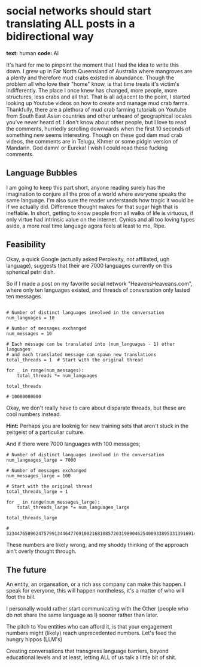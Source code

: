 # social networks should start translating ALL posts in a bidirectional way

**text:** human
**code:** AI

It's hard for me to pinpoint the moment that I had the idea to write this down. I grew up in Far North Queensland of Australia where mangroves are a plenty and therefore mud crabs existed in abundance. Though the problem all who love their "home" know, is that time treats it's victim's indifferently. The place I once knew has changed, more people, more structures, less crabs and all that. That is all adjacent to the point, I started looking up Youtube videos on how to create and manage mud crab farms. Thankfully, there are a plethora of mud crab farming tutorials on Youtube from South East Asian countries and other unheard of geographical locales you've never heard of. I don't know about other people, but I love to read the comments, hurriedly scrolling downwards when the first 10 seconds of something new seems interesting. Though on these god dam mud crab videos, the comments are in Telugu, Khmer or some pidgin version of Mandarin. God damn! or Eureka! I wish I could read these fucking comments.

## Language Bubbles

I am going to keep this part short, anyone reading surely has the imagination to conjure all the pros of a world where everyone speaks the same language. I'm also sure the reader understands how tragic it would be if we actually did. Difference thought makes for that sugar high that is ineffable. In short, getting to know people from all walks of life is virtuous, if only virtue had intrinsic value on the internet. Cynics and all too loving types aside, a more real time language agora feels at least to me, Ripe.

## Feasibility

Okay, a quick Google (actually asked Perplexity, not affiliated, ugh language), suggests that their are 7000 languages currently on this spherical petri dish.

So if I made a post on my favorite social network "HeavensHeaveans.com", where only ten languages existed, and threads of conversation only lasted ten messages.

```

# Number of distinct languages involved in the conversation
num_languages = 10

# Number of messages exchanged
num_messages = 10

# Each message can be translated into (num_languages - 1) other languages
# and each translated message can spawn new translations
total_threads = 1  # Start with the original thread

for _ in range(num_messages):
    total_threads *= num_languages

total_threads

# 10000000000

```

Okay, we don't really have to care about disparate threads, but these are cool numbers instead.

**Hint:** Perhaps you are looknig for new training sets that aren't stuck in the zeitgeist of a particuliar culture.

And if there were 7000 languages with 100 messages;

```
# Number of distinct languages involved in the conversation
num_languages_large = 7000

# Number of messages exchanged
num_messages_large = 100

# Start with the original thread
total_threads_large = 1

for _ in range(num_messages_large):
    total_threads_large *= num_languages_large

total_threads_large

# 3234476509624757991344647769100216810857203198904625400933895331391691459636928060001000000000000000000000000000000000000000000000000000000000000000000000000000000000000000000000000000000000000000000000000000000000000000000000000000000000000000000000000000000000000000000000000000000000000000000000000000000000000000000000000000000000000000000000000000000000000000000000000000000000000

```

These numbers are likely wrong, and my shoddy thinking of the approach ain't overly thought through.

## The future

An entity, an organsation, or a rich ass company can make this happen. I speak for everyone, this will happen nontheless, it's a matter of who will foot the bill.

I personally would rather start communicating with the Other (people who do not share the same language as I) sooner rather than later.

The pitch to You entities who can afford it, is that your engagement numbers might (likely) reach unprecedented numbers. Let's feed the hungry hippos (LLM's)

Creating conversations that transgress language barriers, beyond educational levels and at least, letting ALL of us talk a little bit of shit.
